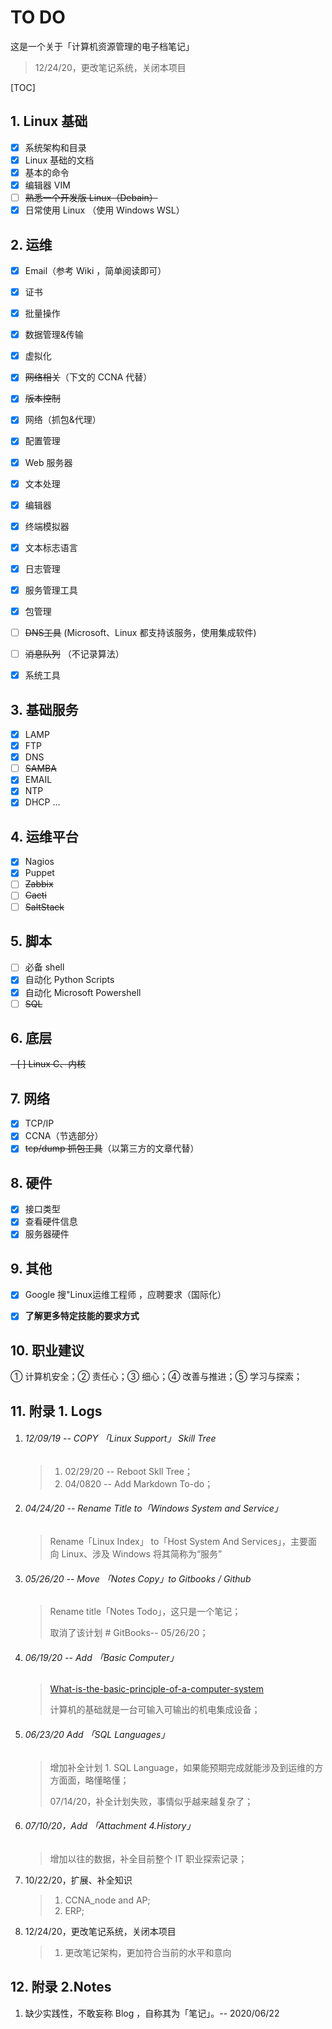 # TO DO

这是一个关于「计算机资源管理的电子档笔记」

> 12/24/20，更改笔记系统，关闭本项目

[TOC]

## 1. Linux 基础

- [x] 系统架构和目录
- [x] Linux 基础的文档
- [x] 基本的命令
- [x] 编辑器 VIM
- [ ] ~~熟悉一个开发版 Linux（Debain）~~
- [x] 日常使用 Linux （使用 Windows WSL）

## 2. 运维

- [x] Email（参考 Wiki ，简单阅读即可）

- [x] 证书
- [x] 批量操作
- [x] 数据管理&传输
- [x] 虚拟化
- [x] ~~网络相关~~（下文的 CCNA 代替）
- [x] ~~版本控制~~
- [x] 网络（抓包&代理）
- [x] 配置管理
- [x] Web 服务器
- [x] 文本处理
- [x] 编辑器
- [x] 终端模拟器
- [x] 文本标志语言
- [x] 日志管理
- [x] 服务管理工具
- [x] 包管理
- [ ] ~~DNS工具~~ (Microsoft、Linux 都支持该服务，使用集成软件)
- [ ] ~~消息队列~~ （不记录算法）
- [x] 系统工具


## 3. 基础服务

- [x] LAMP
- [x] FTP
- [x] DNS
- [ ] ~~SAMBA~~
- [x] EMAIL
- [x] NTP
- [x] DHCP
  ...

## 4. 运维平台

- [x] Nagios
- [x] Puppet
- [ ] ~~Zabbix~~
- [ ] ~~Cacti~~
- [ ] ~~SaltStack~~

## 5. 脚本

- [ ] 必备 shell
- [x] 自动化 Python Scripts
- [x] 自动化 Microsoft Powershell
- [ ] ~~SQL~~

## 6. 底层

~~- [ ] Linux C、内核~~

## 7. 网络

- [x] TCP/IP
- [x] CCNA（节选部分）
- [x] ~~tcp/dump 抓包工具~~（以第三方的文章代替）

## 8. 硬件

- [x] 接口类型
- [x] 查看硬件信息
- [x] 服务器硬件

## 9. 其他

- [x] Google 搜"Linux运维工程师 ，应聘要求（国际化）

- [x] **了解更多特定技能的要求方式**

## 10. 职业建议

① 计算机安全；② 责任心；③ 细心；④ 改善与推进；⑤ 学习与探索；

## 11. 附录 1. Logs

1. ###### 12/09/19  -- COPY 「Linux Support」 Skill Tree

   > 1. 02/29/20  -- Reboot Skll Tree；
   > 2. 04/0820  -- Add Markdown To-do；

2. ###### 04/24/20  -- Rename Title to「Windows System and Service」

   > Rename「Linux Index」 to「Host System And Services」，主要面向 Linux、涉及 Windows 将其简称为“服务”

3. ###### 05/26/20  -- Move 「Notes Copy」to Gitbooks / Github 

   > Rename title「Notes Todo」，这只是一个笔记；
   >
   > 取消了该计划 # GitBooks-- 05/26/20；

4. ###### 06/19/20 -- Add 「Basic Computer」

   > [What-is-the-basic-principle-of-a-computer-system](https://www.quora.com/What-is-the-basic-principle-of-a-computer-system)
   >
   > 计算机的基础就是一台可输入可输出的机电集成设备；
   
5. ###### 06/23/20 Add 「SQL Languages」

   > 增加补全计划 1. SQL Language，如果能预期完成就能涉及到运维的方方面面，略懂略懂；
   >
   > 07/14/20，补全计划失败，事情似乎越来越复杂了；
   
6. ###### 07/10/20，Add 「Attachment 4.History」

   > 增加以往的数据，补全目前整个 IT 职业探索记录；
   
7. 10/22/20，扩展、补全知识

   > 1. CCNA_node and AP;
   > 2. ERP;

8. 12/24/20，更改笔记系统，关闭本项目

   > 1. 更改笔记架构，更加符合当前的水平和意向

## 12. 附录 2.Notes

1. 缺少实践性，不敢妄称 Blog ，自称其为「笔记」。-- 2020/06/22

